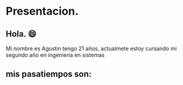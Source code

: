 # Presentacion.
  ## Hola. 😄
  Mi nombre es Agustin tengo 21 años, actualmete estoy cursando mi segundo año en ingenieria en sistemas
  
  ## mis pasatiempos son:
    
  

  
  
    


